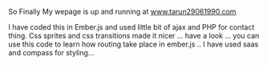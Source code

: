 So Finally My wepage is up and running at www.tarun29061990.com 

I have coded this in Ember.js and used little bit of ajax and PHP for contact thing. Css sprites and css transitions made it nicer ... have a look ... you can use this code to learn how routing take place in ember.js .. I have used saas and compass for styling... 